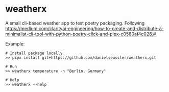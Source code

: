 # weatherx

A small cli-based weather app to test poetry packaging. Following https://medium.com/clarityai-engineering/how-to-create-and-distribute-a-minimalist-cli-tool-with-python-poetry-click-and-pipx-c0580af4c026.#

Example: 

```
# Install package locally
>> pipx install git+https://github.com/danielseussler/weatherx.git

# Run 
>> weatherx temperature -n "Berlin, Germany"

# Help
>> weatherx --help
```
